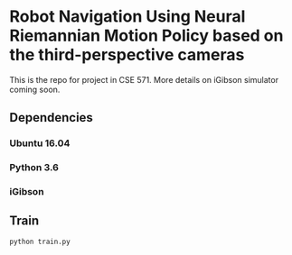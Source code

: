 # Robot Navigation Using Neural Riemannian Motion Policy based on the third-perspective cameras
This is the repo for project in CSE 571. More details on iGibson simulator coming soon.

## Dependencies
### Ubuntu 16.04
### Python 3.6
### iGibson

## Train

``` 
python train.py 
``` 